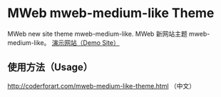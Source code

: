 # MWeb mweb-medium-like Theme

MWeb new site theme mweb-medium-like.
MWeb 新网站主题 mweb-medium-like。
[演示网站（Demo Site）](http://coderforart.com/)

## 使用方法（Usage）

<http://coderforart.com/mweb-medium-like-theme.html> （中文）



